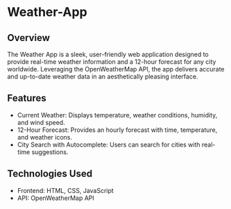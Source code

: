 # Weather-App

## Overview
The Weather App is a sleek, user-friendly web application designed to provide real-time weather information and a 12-hour forecast for any city worldwide. Leveraging the OpenWeatherMap API, the app delivers accurate and up-to-date weather data in an aesthetically pleasing interface.

## Features
* Current Weather: Displays temperature, weather conditions, humidity, and wind speed.
* 12-Hour Forecast: Provides an hourly forecast with time, temperature, and weather icons.
* City Search with Autocomplete: Users can search for cities with real-time suggestions.
## Technologies Used
* Frontend: HTML, CSS, JavaScript
* API: OpenWeatherMap API
